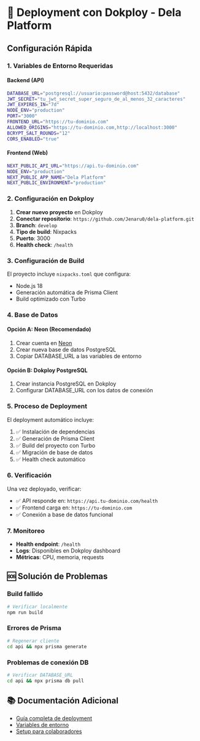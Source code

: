 # 🚀 Deployment con Dokploy - Dela Platform

## Configuración Rápida

### 1. Variables de Entorno Requeridas

#### Backend (API)
```bash
DATABASE_URL="postgresql://usuario:password@host:5432/database"
JWT_SECRET="tu_jwt_secret_super_seguro_de_al_menos_32_caracteres"
JWT_EXPIRES_IN="7d"
NODE_ENV="production"
PORT="3000"
FRONTEND_URL="https://tu-dominio.com"
ALLOWED_ORIGINS="https://tu-dominio.com,http://localhost:3000"
BCRYPT_SALT_ROUNDS="12"
CORS_ENABLED="true"
```

#### Frontend (Web)
```bash
NEXT_PUBLIC_API_URL="https://api.tu-dominio.com"
NODE_ENV="production"
NEXT_PUBLIC_APP_NAME="Dela Platform"
NEXT_PUBLIC_ENVIRONMENT="production"
```

### 2. Configuración en Dokploy

1. **Crear nuevo proyecto** en Dokploy
2. **Conectar repositorio**: `https://github.com/Jenaru0/dela-platform.git`
3. **Branch**: `develop`
4. **Tipo de build**: Nixpacks
5. **Puerto**: 3000
6. **Health check**: `/health`

### 3. Configuración de Build

El proyecto incluye `nixpacks.toml` que configura:
- Node.js 18
- Generación automática de Prisma Client
- Build optimizado con Turbo

### 4. Base de Datos

#### Opción A: Neon (Recomendado)
1. Crear cuenta en [Neon](https://neon.tech/)
2. Crear nueva base de datos PostgreSQL
3. Copiar DATABASE_URL a las variables de entorno

#### Opción B: Dokploy PostgreSQL
1. Crear instancia PostgreSQL en Dokploy
2. Configurar DATABASE_URL con los datos de conexión

### 5. Proceso de Deployment

El deployment automático incluye:
1. ✅ Instalación de dependencias
2. ✅ Generación de Prisma Client
3. ✅ Build del proyecto con Turbo
4. ✅ Migración de base de datos
5. ✅ Health check automático

### 6. Verificación

Una vez deployado, verificar:
- ✅ API responde en: `https://api.tu-dominio.com/health`
- ✅ Frontend carga en: `https://tu-dominio.com`
- ✅ Conexión a base de datos funcional

### 7. Monitoreo

- **Health endpoint**: `/health`
- **Logs**: Disponibles en Dokploy dashboard
- **Métricas**: CPU, memoria, requests

## 🆘 Solución de Problemas

### Build fallido
```bash
# Verificar localmente
npm run build
```

### Errores de Prisma
```bash
# Regenerar cliente
cd api && npx prisma generate
```

### Problemas de conexión DB
```bash
# Verificar DATABASE_URL
cd api && npx prisma db pull
```

## 📚 Documentación Adicional

- [Guía completa de deployment](docs/dokploy-despliegue.md)
- [Variables de entorno](docs/variables-entorno.md)
- [Setup para colaboradores](docs/setup-colaboradores.md)
